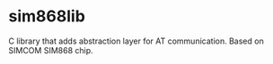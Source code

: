 # sim868lib
C library that adds abstraction layer for AT communication. Based on SIMCOM SIM868 chip.
